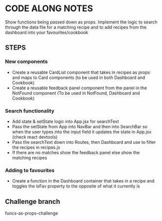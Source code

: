 # CODE ALONG NOTES

Show functions being passed down as props. Implement the logic to search through the data file for a matching recipe and to add recipes from the dashboard into your favourites/cookbook

## STEPS

### New components

- Create a reusable CardList component that takes in recipes as props and maps to Card components (to be used in both Dashboard and Cookbook)
- Create a reusable feedback panel component from the panel in the NotFound component (To be used in NotFound, Dashboard and Cookbook)

### Search functionality

- Add state & setState logic into App.jsx for searchText
- Pass the setState from App into NavBar and then into SearchBar so when the user types into the input field it updates the state in App.jsx (check react devtools)
- Pass the searchText down into Routes, then Dashboard and use to filter the recipes in recipes.js
- If there are no matches show the feedback panel else show the matching recipes

### Adding to favourites

- Create a function in the Dashboard container that takes in a recipe and toggles the isFav property to the opposite of what it currently is

## Challenge branch

funcs-as-props-challenge
